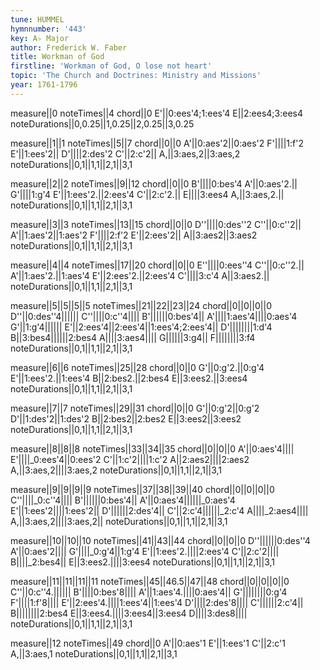 ```yaml
---
tune: HUMMEL
hymnnumber: '443'
key: A♭ Major
author: Frederick W. Faber
title: Workman of God
firstline: 'Workman of God, O lose not heart'
topic: 'The Church and Doctrines: Ministry and Missions'
year: 1761-1796
---
```

measure||0
noteTimes||4
chord||0
E'||0:ees'4;1:ees'4
E||2:ees4;3:ees4
noteDurations||0,0.25||1,0.25||2,0.25||3,0.25

measure||1||1
noteTimes||5||7
chord||0||0
A'||0:aes'2||0:aes'2
F'||||1:f'2
E'||1:ees'2||
D'||||2:des'2
C'||2:c'2||
A,||3:aes,2||3:aes,2
noteDurations||0,1||1,1||2,1||3,1

measure||2||2
noteTimes||9||12
chord||0||0
B'||||0:bes'4
A'||0:aes'2.||
G'||||1:g'4
E'||1:ees'2.||2:ees'4
C'||2:c'2.||
E||||3:ees4
A,||3:aes,2.||
noteDurations||0,1||1,1||2,1||3,1

measure||3||3
noteTimes||13||15
chord||0||0
D''||||0:des''2
C''||0:c''2||
A'||1:aes'2||1:aes'2
F'||||2:f'2
E'||2:ees'2||
A||3:aes2||3:aes2
noteDurations||0,1||1,1||2,1||3,1

measure||4||4
noteTimes||17||20
chord||0||0
E''||||0:ees''4
C''||0:c''2.||
A'||1:aes'2.||1:aes'4
E'||2:ees'2.||2:ees'4
C'||||3:c'4
A||3:aes2.||
noteDurations||0,1||1,1||2,1||3,1

measure||5||5||5||5
noteTimes||21||22||23||24
chord||0||0||0||0
D''||0:des''4||||||
C''||||0:c''4||||
B'||||||0:bes'4||
A'||||1:aes'4||||0:aes'4
G'||1:g'4||||||
E'||2:ees'4||2:ees'4||1:ees'4;2:ees'4||
D'||||||||1:d'4
B||3:bes4||||||2:bes4
A||||3:aes4||||
G||||||3:g4||
F||||||||3:f4
noteDurations||0,1||1,1||2,1||3,1

measure||6||6
noteTimes||25||28
chord||0||0
G'||0:g'2.||0:g'4
E'||1:ees'2.||1:ees'4
B||2:bes2.||2:bes4
E||3:ees2.||3:ees4
noteDurations||0,1||1,1||2,1||3,1

measure||7||7
noteTimes||29||31
chord||0||0
G'||0:g'2||0:g'2
D'||1:des'2||1:des'2
B||2:bes2||2:bes2
E||3:ees2||3:ees2
noteDurations||0,1||1,1||2,1||3,1

measure||8||8||8
noteTimes||33||34||35
chord||0||0||0
A'||0:aes'4||||
E'||||_0:ees'4||0:ees'2
C'||1:c'2||||1:c'2
A||2:aes2||||2:aes2
A,||3:aes,2||||3:aes,2
noteDurations||0,1||1,1||2,1||3,1

measure||9||9||9||9
noteTimes||37||38||39||40
chord||0||0||0||0
C''||||_0:c''4||||
B'||||||0:bes'4||
A'||0:aes'4||||||_0:aes'4
E'||1:ees'2||||1:ees'2||
D'||||||2:des'4||
C'||2:c'4||||||_2:c'4
A||||_2:aes4||||
A,||3:aes,2||||3:aes,2||
noteDurations||0,1||1,1||2,1||3,1

measure||10||10||10
noteTimes||41||43||44
chord||0||0||0
D''||||||0:des''4
A'||0:aes'2||||
G'||||_0:g'4||1:g'4
E'||1:ees'2.||||2:ees'4
C'||2:c'2||||
B||||_2:bes4||
E||3:ees2.||||3:ees4
noteDurations||0,1||1,1||2,1||3,1

measure||11||11||11||11
noteTimes||45||46.5||47||48
chord||0||0||0||0
C''||0:c''4.||||||
B'||||0:bes'8||||
A'||1:aes'4.||||0:aes'4||
G'||||||||0:g'4
F'||||1:f'8||||
E'||2:ees'4.||||1:ees'4||1:ees'4
D'||||2:des'8||||
C'||||||2:c'4||
B||||||||2:bes4
E||3:ees4.||||3:ees4||3:ees4
D||||3:des8||||
noteDurations||0,1||1,1||2,1||3,1

measure||12
noteTimes||49
chord||0
A'||0:aes'1
E'||1:ees'1
C'||2:c'1
A,||3:aes,1
noteDurations||0,1||1,1||2,1||3,1

